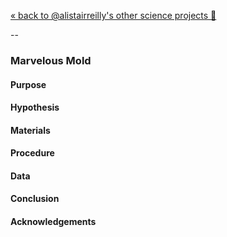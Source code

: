 [« back to @alistairreilly's other science projects :microscope:](https://github.com/alistairreilly/science-projects) 

--

### Marvelous Mold

#### Purpose

#### Hypothesis

#### Materials

#### Procedure

#### Data

#### Conclusion

#### Acknowledgements
